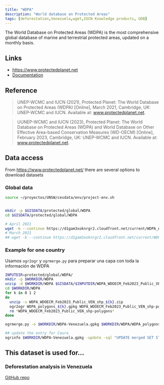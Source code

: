 ```yaml
---
title: "WDPA"
description: "World database on Protected Areas"
tags: [deforestation,Venezuela,wget,IUCN Knowledge products, GDB]
---
```




The World Database on Protected Areas (WDPA) is the most comprehensive global database of marine and terrestrial protected areas, updated on a monthly basis.

## Links 

- https://www.protectedplanet.net
- [Documentation](http://pp-import-production.s3.amazonaws.com/WDPA_Manual_1_5.pdf)


## Reference
> UNEP-WCMC and IUCN (2021), Protected Planet: The World Database on Protected Areas (WDPA) [Online], March 2021, Cambridge, UK: UNEP-WCMC and IUCN. Available at: www.protectedplanet.net.

> UUNEP-WCMC and IUCN (2023), Protected Planet: The World Database on Protected Areas (WDPA) and World Database on Other Effective Area-based Conservation Measures (WD-OECM) [Online], February 2023, Cambridge, UK: UNEP-WCMC and IUCN. Available at: www.protectedplanet.net.
## Data access

From https://www.protectedplanet.net/ there are several options to download datasets

### Global data

```sh
source ~/proyectos/UNSW/cesdata/env/project-env.sh


mkdir -p $GISDATA/protected/global/WDPA
cd $GISDATA/protected/global/WDPA

# April 2021
wget -b --continue https://d1gam3xoknrgr2.cloudfront.net/current/WDPA_Apr2021_Public.zip
# March 2021
## wget -b --continue https://d1gam3xoknrgr2.cloudfront.net/current/WDPA_Mar2021_Public.zip

```

### Example for one country


Usamos `ogr2ogr` y `ogrmerge.py` para preparar una capa con toda la información de WDPA

```sh
INPUTDIR=protected/global/WDPA/
mkdir -p $WORKDIR/WDPA
unzip -d $WORKDIR/WDPA $GISDATA/$INPUTDIR/WDPA_WDOECM_Feb2023_Public_VEN_shp.zip
cd $WORKDIR/WDPA
for k in 0 1 2
do
  unzip -u WDPA_WDOECM_Feb2023_Public_VEN_shp_${k}.zip
  ogr2ogr WDPA_polygons_${k}.gpkg WDPA_WDOECM_Feb2023_Public_VEN_shp-polygons.shp -nlt MULTIPOLYGON
  rm *WDPA_WDOECM_Feb2023_Public_VEN_shp-polygons*
done

ogrmerge.py -o $WORKDIR/WDPA-Venezuela.gpkg $WORKDIR/WDPA/WDPA_polygons_0.gpkg $WORKDIR/WDPA/WDPA_polygons_1.gpkg $WORKDIR/WDPA/WDPA_polygons_2.gpkg -single

## update the entry for Caura
ogrinfo $WORKDIR/WDPA-Venezuela.gpkg -update -sql "UPDATE merged SET STATUS_YR=2015 WHERE IUCN_CAT='II' AND STATUS_YR=1968"

 ```

## This dataset is used for...

### Deforestation analysis in Venezuela 

[GitHub repo](https://github.com/NeoMapas/datos-deforestacion-venezuela)



